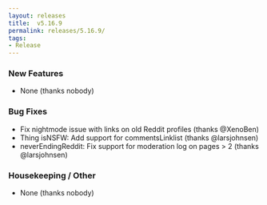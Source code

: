 ```yaml
---
layout: releases
title:  v5.16.9
permalink: releases/5.16.9/
tags:
- Release
---
```


### New Features

- None (thanks nobody)

### Bug Fixes

- Fix nightmode issue with links on old Reddit profiles (thanks @XenoBen)
- Thing isNSFW: Add support for commentsLinklist (thanks @larsjohnsen)
- neverEndingReddit: Fix support for moderation log on pages > 2 (thanks @larsjohnsen)

### Housekeeping / Other

- None (thanks nobody)
